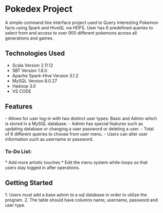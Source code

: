 
<h1>Pokedex Project</h1>


A simple command line interface project used to Query interesting Pokemon facts using Spark and HiveQL via HDFS. User has 6 predefined queries to select from and access to over 900 different pokemons across all generations and games.


<h2>Technologies Used </h2>

* Scala Version 2.11.12
* SBT Version 1.6.0
* Apache Spark–Hive Version 3.1.2
* MySQL Version 8.0.27
* Hadoop 3.0
* VS CODE



<h2>Features</h2>
-  Allows for user log-in with two distinct user types: Basic and Admin which is stored in a MySQL database.
-  Admin has special features such as updating database or changing a user password or deleting a user.
-  Total of 6 different queries to choose from user menu.
-  Users can alter user information such as username or password. 

<h3>To-Do List:</h3>
* Add more artistic touches
* Edit the menu system while-loops so that users stay logged in after operations.

<h2>Getting Started</h2>
1. Users must add a base admin to a sql database in order to utilize the program. 
2. The table should have columns name, username, password and user type.
